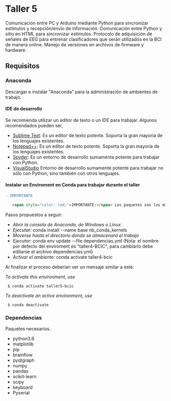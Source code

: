 # Taller 5

Comunicación entre PC y Arduino mediante Python para sincronizar estímulos y recepción/envío de información.  Comunicación entre Python y sitio en HTML para sincronizar estímulos. Protocolo de adquisición de señales de EEG para entrenar clasificadores que serán utilizados en la BCI de manera online. Manejo de versiones en archivos de firmware y hardware.

## Requisitos

### Anaconda

Descargar e instalar "Anaconda" para la administración de ambientes de trabajo.

#### IDE de desarrollo

Se recomienda utilizar un editor de texto o un IDE para trabajar. Algunos recomendados pueden ser,

- [Sublime Text](https://www.sublimetext.com/3): Es un editor de texto potente. Soporta la gran mayoría de los lenguajes existentes.
- [Notepad++](https://notepad-plus-plus.org/downloads/): Es un editor de texto potente. Soporta la gran mayoría de los lenguajes existentes.
- [Spyder](https://www.spyder-ide.org/): Es un entorno de desarrollo sumamente potente para trabajar con Python.
- [VisualStudio](https://code.visualstudio.com/) Entorno de desarrollo sumamente potente para trabajar no sólo con Python, sino también con otros lenguajes.

#### Instalar un Enviroment en Conda para trabajar durante el taller



```diff
- IMPORTANTE
```

```html
   <span style="color: red;">IMPORTANTE:</span> Los paquetes son los mismos que los utilizados en el taller 4 pero **agregando solamente la libreria Pyserial**. De esta manera podrían usar el mismo enviroment del taller4 pero instalando la libreria mencionada. No obstante, pueden crear un nuevo enviroment si lo desean.
```


Pasos propuestos a seguir:

- _Abrir la consola de Anaconda, de Windows o Linux._
- _Ejecutar:_ conda install --name base nb_conda_kernels
- _Moverse hasta el directorio donde se almacenará el trabajo_
- _Ejecutar:_ conda env update --file dependencias.yml (Nota: el nombre por defecto del enviroment es "taller4-BCIC", para cambiarlo debe editarse el archivo dependencias.yml)
- _Activar el ambiente:_ conda activate taller4-bcic

Al finalizar el proceso deberían ver un mensaje similar a este:

_To activate this environment, use_

     $ conda activate taller5-bcic

_To deactivate an active environment, use_

     $ conda deactivate

### Dependencias

Paquetes necesarios.

- python3.8
- matplotlib
- pip
- brainflow
- pyqtgraph
- numpy
- pandas
- scikit-learn
- scipy
- keyboard
- Pyserial